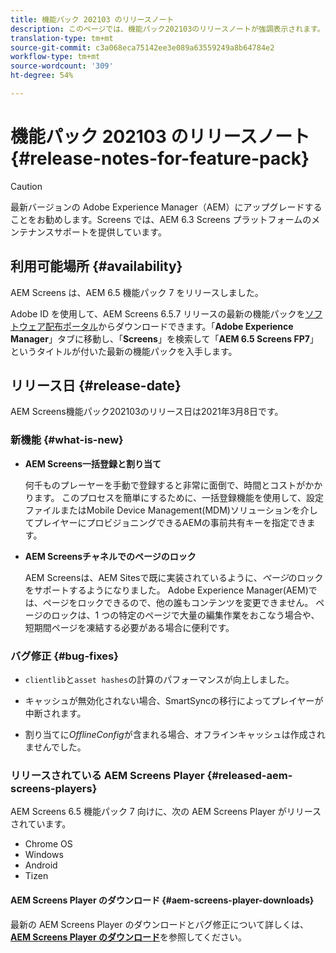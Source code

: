 ```yaml
---
title: 機能パック 202103 のリリースノート
description: このページでは、機能パック202103のリリースノートが強調表示されます。
translation-type: tm+mt
source-git-commit: c3a068eca75142ee3e089a63559249a8b64784e2
workflow-type: tm+mt
source-wordcount: '309'
ht-degree: 54%

---
```



# 機能パック 202103 のリリースノート {#release-notes-for-feature-pack}

>[!CAUTION]
>最新バージョンの Adobe Experience Manager（AEM）にアップグレードすることをお勧めします。Screens では、AEM 6.3 Screens プラットフォームのメンテナンスサポートを提供しています。

## 利用可能場所 {#availability}

AEM Screens は、AEM 6.5 機能パック 7 をリリースしました。

Adobe ID を使用して、AEM Screens 6.5.7 リリースの最新の機能パックを[ソフトウェア配布ポータル](https://experience.adobe.com/#/downloads/content/software-distribution/en/aem.html)からダウンロードできます。「**Adobe Experience Manager**」タブに移動し、「**Screens**」を検索して「**AEM 6.5 Screens FP7**」というタイトルが付いた最新の機能パックを入手します。

## リリース日 {#release-date}

AEM Screens機能パック202103のリリース日は2021年3月8日です。

### 新機能 {#what-is-new}

* **AEM Screens一括登録と割り当て**

   何千ものプレーヤーを手動で登録すると非常に面倒で、時間とコストがかかります。 このプロセスを簡単にするために、一括登録機能を使用して、設定ファイルまたはMobile Device Management(MDM)ソリューションを介してプレイヤーにプロビジョニングできるAEMの事前共有キーを指定できます。

* **AEM Screensチャネルでのページのロック**

   AEM Screensは、AEM Sitesで既に実装されているように、*ページ*&#x200B;のロックをサポートするようになりました。 Adobe Experience Manager(AEM)では、ページをロックできるので、他の誰もコンテンツを変更できません。 ページのロックは、1 つの特定のページで大量の編集作業をおこなう場合や、短期間ページを凍結する必要がある場合に便利です。

### バグ修正 {#bug-fixes}

* `clientlib`と`asset hashes`の計算のパフォーマンスが向上しました。

* キャッシュが無効化されない場合、SmartSyncの移行によってプレイヤーが中断されます。

* 割り当てに&#x200B;*OfflineConfig*&#x200B;が含まれる場合、オフラインキャッシュは作成されませんでした。

### リリースされている AEM Screens Player {#released-aem-screens-players}

AEM Screens 6.5 機能パック 7 向けに、次の AEM Screens Player がリリースされています。

* Chrome OS
* Windows
* Android
* Tizen

#### AEM Screens Player のダウンロード {#aem-screens-player-downloads}

最新の AEM Screens Player のダウンロードとバグ修正について詳しくは、**[AEM Screens Player のダウンロード](https://download.macromedia.com/screens/index.html)**&#x200B;を参照してください。
